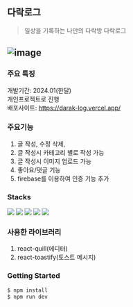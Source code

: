 ## 다락로그
> 일상을 기록하는 나만의 다락방 다락로그

![image](https://github.com/minji2219/darak-log/assets/119796600/cd9de240-30f4-4b16-b745-0c2ca634bb18)
---
### 주요 특징
개발기간: 2024.01(한달)  
개인프로젝트로 진행  
배포사이트: https://darak-log.vercel.app/



### 주요기능
1. 글 작성, 수정 삭제,
2. 글 작성시 카테고리 별로 작성 가능
3. 글 작성시 이미지 업로드 가능
4. 좋아요/댓글 기능
5. firebase를 이용하여 인증 기능 추가

### Stacks
<img src="https://img.shields.io/badge/javascript-F7DF1E?style=for-the-badge&logo=javascript&logoColor=black"> <img src="https://img.shields.io/badge/TypeScript-3178c6?style=for-the-badge&logo=TypeScript&logoColor=white"> <img src="https://img.shields.io/badge/Next.js-000000?style=for-the-badge&logo=Next.js&logoColor=white"> <img src="https://img.shields.io/badge/TailwindCSS-06B6D4?style=for-the-badge&logo=TailwindCSS&logoColor=white"> <img src="https://img.shields.io/badge/mongoDB-47A248?style=for-the-badge&logo=MongoDB&logoColor=white">

### 사용한 라이브러리
1. react-quill(에디터)
2. react-toastify(토스트 메시지)

### Getting Started

```bash
$ npm install
$ npm run dev
```
